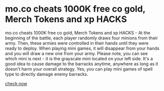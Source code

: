 # mo.co cheats 1000K free co gold, Merch Tokens and xp HACKS

mo.co cheats 1000K free co gold, Merch Tokens and xp HACKS - At the beginning of the battle, each player randomly draws four minions from their army. Then, these armies were controlled in their hands until they were ready to deploy. When playing mini games, it will disappear from your hands and you will draw a new one from your army. Please note, you can see which mini is next - it is the grayscale mini located on your left side. It's a good idea to cause damage to the barracks anytime, anywhere as long as it doesn't harm your overall strategy. Yes, you can play mini games of spell type to directly damage enemy barracks.

[check now](https://www.start.gg/user/3d92a8e5)

